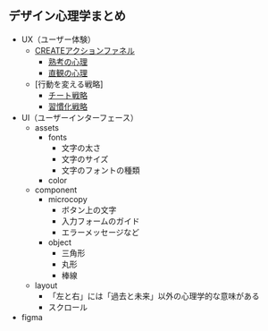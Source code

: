 


## デザイン心理学まとめ

- UX（ユーザー体験）
    - [CREATEアクションファネル](https://qiita.com/minegishirei_v2/items/43a339cc1baab8ef14bc)
        - [熟考の心理](https://qiita.com/minegishirei_v2/items/47f0108e59a03eeb2309)
        - [直観の心理](https://qiita.com/minegishirei_v2/items/4dddc8d6ebd71a9d108f)
    - [行動を変える戦略]
        - [チート戦略](https://qiita.com/minegishirei_v2/items/67495058294bd916c90a)
        - [習慣化戦略]()
- UI（ユーザーインターフェース）
    - assets
        - fonts
            - 文字の太さ
            - 文字のサイズ
            - 文字のフォントの種類
        - color
    - component
        - microcopy
            - ボタン上の文字
            - 入力フォームのガイド
            - エラーメッセージなど
        - object
            - 三角形
            - 丸形
            - 棒線
    - layout
        - 「左と右」には「過去と未来」以外の心理学的な意味がある
        - スクロール
- figma













